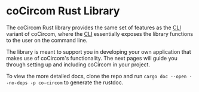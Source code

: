 # coCircom Rust Library

The coCircom Rust library provides the same set of features as the [CLI](../cli/cli.md) variant of coCircom, where the [CLI](../cli/cli.md) essentially exposes the library functions to the user on the command line.

The library is meant to support you in developing your own application that makes use of coCircom's functionality. The next pages will guide you through setting up and including coCircom in your project.

To view the more detailed docs, clone the repo and run `cargo doc --open --no-deps -p co-circom` to generate the rustdoc.
